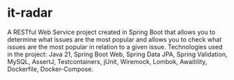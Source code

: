 # it-radar
A RESTful Web Service project created in Spring Boot that allows you to determine what issues are the most popular and allows you to check what issues are the most popular in relation to a given issue. Technologies used in the project: Java 21, Spring Boot Web, Spring Data JPA, Spring Validation, MySQL, AssertJ, Testcontainers, jUnit, Wiremock, Lombok, Awaitility, Dockerfile, Docker-Compose.
